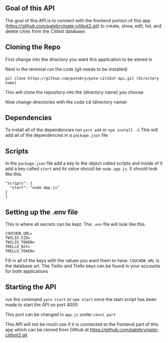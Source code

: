 ## Goal of this API
The goal of this API is to connect with the frontend portion of this app (https://github.com/patebry/pate-citibot2.git) to create, show, edit, list, and delete cities from the Citibot database.

## Cloning the Repo
First change into the directory you want this application to be stored in

Next in the terminal run the code (git needs to be installed)

```
git clone https://github.com/patebry/pate-citibot-api.git (directory name)
```

This will clone the repository into the (directory name) you choose

Now change directories with the code cd (directory name)

## Dependencies
To install all of the dependencies run `yarn add` or `npm install -S` This will add all of the dependencies in a `package.json` file

## Scripts
In the `package.json` file add a key to the object called scripts and inside of it add a key called `start` and its value should be `node app.js`. It should look like this.

```
"scripts": {
  "start": "node App.js"
}
}
```

## Setting up the .env file
This is where all secrets can be kept. The `.env` file will look like this.

```
COUCHDB_URL=
TWILIO_SID=
TWILIO_TOKEN=
TRELLO_KEY=
TRELLO_TOKEN=

```

Fill in all of the keys with the values you want them to have. `COUCHDB_URL` is the database url. The Twilio and Trello keys can be found in your accounts for both applications

## Starting the API

run the command `yarn start` or `npm start` once the start script has been made to start the API on port 4000

This port can be changed in `app.js` under `const port`

This API will not be much use if it is connected to the frontend part of this app which can be cloned from Github at https://github.com/patebry/pate-citibot2.git
